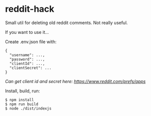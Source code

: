 # reddit-hack

Small util for deleting old reddit comments. Not really useful.

If you want to use it...

Create .env.json file with:

```
{
  "username": ...,
  "password": ...,
  "clientId": ...,
  "clientSecret": ...
}
```

_Can get client id and secret here: https://www.reddit.com/prefs/apps_

Install, build, run:

```
$ npm install
$ npm run build
$ node ./dist/indexjs
```
